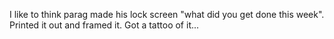I like to think parag made his lock screen "what did you get done this week". Printed it out and framed it. Got a tattoo of it...

